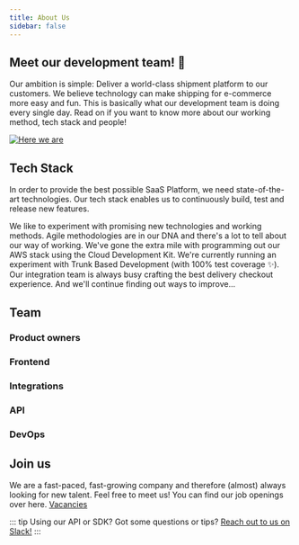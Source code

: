 ```yaml
---
title: About Us
sidebar: false
---
```


## Meet our development team! :tada:

Our ambition is simple: Deliver a world-class shipment platform to our
customers. We believe technology can make shipping for e-commerce more easy and
fun. This is basically what our development team is doing every single day. Read
on if you want to know more about our working method, tech stack and people!

[![Here we are](https://i.insider.com/53ad81c8eab8eadb134f8cb8?width=400)](https://www.youtube.com/watch?v=Mayz5q9yyNI)

## Tech Stack

In order to provide the best possible SaaS Platform, we need state-of-the-art
technologies. Our tech stack enables us to continuously build, test and release
new features.
<Stack class="lg:grid-cols-5 md:grid-cols-4 grid-cols-3 items-center gap-16">
<MPImg src="/techstack/php.svg" alt="php logo" />
<MPImg src="/techstack/AWS.svg" alt="AWS logo" />
<MPImg src="/techstack/TS.svg" alt="typescript logo" />
<MPImg src="/techstack/JS.svg" alt="javascript logo" />
<MPImg src="/techstack/vue.svg" alt="Vue logo" />
</Stack>

We like to experiment with promising new technologies and working methods. Agile
methodologies are in our DNA and there's a lot to tell about our way of working.
We've gone the extra mile with programming out our AWS stack using the Cloud
Development Kit. We're currently running an experiment with Trunk Based
Development (with 100% test coverage :sparkles:). Our integration team is always
busy crafting the best delivery checkout experience. And we'll continue finding
out ways to improve...

## Team

### Product owners

<Stack class="lg:grid-cols-3 sm:grid-cols-2 grid-cols-1">
    <TeamMember name="Richard" normal="/2019/10/myparcel-development-team-richard-2.jpg" funny="/2019/10/myparcel-development-team-richard-1.jpg" />
    <TeamMember name="Mitchell" normal="/2020/11/mtichell-bokhove-normal.jpg" funny="/2020/11/mtichell-bokhove-fun.jpg" />
    <TeamMember name="Peter" normal="/2019/10/myparcel-development-team-peter-2.jpg" funny="/2019/10/myparcel-development-team-peter-1.jpg" />
    <TeamMember name="Frank" normal="/2019/10/myparcel-development-team-frank-2.jpg" funny="/2019/10/myparcel-development-team-frank-1.jpg" />
</Stack>

### Frontend

<Stack class="lg:grid-cols-3 sm:grid-cols-2 grid-cols-1">
    <TeamMember name="Alex" normal="/2019/10/myparcel-development-team-alex-2.jpg" funny="/2019/10/myparcel-development-team-alex-1.jpg" />
    <TeamMember name="Maarten" normal="/maarten-knijnenberg-normal.jpg" funny="/maarten-knijnenberg-fun.jpg" />
    <TeamMember name="Remco" normal="/remco-horters-normal.jpg" funny="/remco-horters-fun.jpg" />
    <TeamMember name="Harianto" normal="https://upload.wikimedia.org/wikipedia/en/7/77/EricCartman.png" />
    <TeamMember name="Jos" normal="/2019/10/myparcel-development-team-jos-2.jpg" funny="/2019/10/myparcel-development-team-jos-1.jpg" />
    <TeamMember name="Mitchell" normal="/2020/11/mtichell-bokhove-normal.jpg" funny="/2020/11/mtichell-bokhove-fun.jpg" />
</Stack>

### Integrations

<Stack class="lg:grid-cols-3 sm:grid-cols-2 grid-cols-1">
    <TeamMember 
        name="Edie" 
        normal="/2019/10/myparcel-development-team-edie.jpg" 
        funny="/2019/10/myparcel-development-team-edie.jpg" />
    <TeamMember 
        name="Joeri" 
        normal="/joeri-van-veen-normal.jpg" funny="/joeri-van-veen-fun.jpg" />
    <TeamMember
        name="Mark"
        normal="https://upload.wikimedia.org/wikipedia/en/7/77/EricCartman.png"
        funny="https://i.ytimg.com/vi/KGWgVZr0utQ/maxresdefault.jpg" />
    <TeamMember 
        name="Thijmen" 
        normal="https://upload.wikimedia.org/wikipedia/en/7/77/EricCartman.png" />
    <TeamMember 
        name="Richard" 
        normal="/2019/10/myparcel-development-team-richard-2.jpg" 
        funny="/2019/10/myparcel-development-team-richard-1.jpg" />
</Stack>

### API

<Stack class="lg:grid-cols-3 sm:grid-cols-2 grid-cols-1">
    <TeamMember name="Lester" normal="/2019/10/myparcel-development-team-lester-2.jpg" funny="/2019/10/myparcel-development-team-lester-1.jpg" />
    <TeamMember name="Jan-Willem" normal="/2019/10/myparcel-development-team-jan-willem-2.jpg" funny="/2019/10/myparcel-development-team-jan-willem-1.jpg" />
    <TeamMember name="Joost" normal="/2020/11/joost-florijn-normal.jpg" funny="/2020/11/joost-florijn-fun.jpg" />
    <TeamMember name="Nikita" normal="/nikita-verhoeven-normal.jpg" funny="/nikita-verhoeven-fun.jpg" />
    <TeamMember name="Teun" normal="https://upload.wikimedia.org/wikipedia/en/7/77/EricCartman.png" />
    <TeamMember name="Peter" normal="/2019/10/myparcel-development-team-peter-2.jpg" funny="/2019/10/myparcel-development-team-peter-1.jpg" />
</Stack>

### DevOps

<Stack class="lg:grid-cols-3 sm:grid-cols-2 grid-cols-1">
    <TeamMember name="Alwin" normal="/2019/10/myparcel-development-team-alwin-2.jpg" funny="/2019/10/myparcel-development-team-alwin-1.jpg" />
    <TeamMember name="Jacob" normal="/2019/10/myparcel-development-team-jacob-2.jpg" funny="/2019/10/myparcel-development-team-jacob-1.jpg" />
    <TeamMember name="Remco" normal="https://upload.wikimedia.org/wikipedia/en/7/77/EricCartman.png" />
    <TeamMember name="Frank" normal="/2019/10/myparcel-development-team-frank-2.jpg" funny="/2019/10/myparcel-development-team-frank-1.jpg" />
</Stack>

## Join us

We are a fast-paced, fast-growing company and therefore (almost) always looking
for new talent. Feel free to meet us! You can find our job openings over
here. [Vacancies](https://www.myparcel.nl/vacature/development/)

::: tip
Using our API or SDK? Got some questions or
tips? [Reach out to us on Slack!](https://join.slack.com/t/myparcel-dev/shared_invite/enQtNDkyNTg3NzA1MjM4LWQ5MWE5MTQ3MDg4YjU5NzdjYjk0OTY1ZDJiYjU5YzJjNzk3Yzk3NGY0OWFkZDU4MDYwZDEyZDlhZTgzOWM1MjI)
:::
